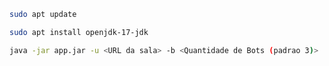 ```bash
sudo apt update
```

```bash
sudo apt install openjdk-17-jdk
```

```bash
java -jar app.jar -u <URL da sala> -b <Quantidade de Bots (padrao 3)>
```

```
```